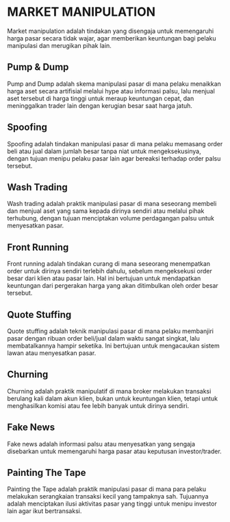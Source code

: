 # MARKET MANIPULATION

Market manipulation adalah tindakan yang disengaja untuk memengaruhi harga pasar secara tidak wajar, agar memberikan keuntungan bagi pelaku manipulasi dan merugikan pihak lain.

## Pump & Dump

Pump and Dump adalah skema manipulasi pasar di mana pelaku menaikkan harga aset secara artifisial melalui hype atau informasi palsu, lalu menjual aset tersebut di harga tinggi untuk meraup keuntungan cepat, dan meninggalkan trader lain dengan kerugian besar saat harga jatuh.

## Spoofing

Spoofing adalah tindakan manipulasi pasar di mana pelaku memasang order beli atau jual dalam jumlah besar tanpa niat untuk mengeksekusinya, dengan tujuan menipu pelaku pasar lain agar bereaksi terhadap order palsu tersebut.

## Wash Trading

Wash trading adalah praktik manipulasi pasar di mana seseorang membeli dan menjual aset yang sama kepada dirinya sendiri atau melalui pihak terhubung, dengan tujuan menciptakan volume perdagangan palsu untuk menyesatkan pasar.

## Front Running

Front running adalah tindakan curang di mana seseorang menempatkan order untuk dirinya sendiri terlebih dahulu, sebelum mengeksekusi order besar dari klien atau pasar lain. Hal ini bertujuan untuk mendapatkan keuntungan dari pergerakan harga yang akan ditimbulkan oleh order besar tersebut.

## Quote Stuffing

Quote stuffing adalah teknik manipulasi pasar di mana pelaku membanjiri pasar dengan ribuan order beli/jual dalam waktu sangat singkat, lalu membatalkannya hampir seketika. Ini bertujuan untuk mengacaukan sistem lawan atau menyesatkan pasar.

## Churning

Churning adalah praktik manipulatif di mana broker melakukan transaksi berulang kali dalam akun klien, bukan untuk keuntungan klien, tetapi untuk menghasilkan komisi atau fee lebih banyak untuk dirinya sendiri.

## Fake News

Fake news adalah informasi palsu atau menyesatkan yang sengaja disebarkan untuk memengaruhi harga pasar atau keputusan investor/trader.

## Painting The Tape

Painting the Tape adalah praktik manipulasi pasar di mana para pelaku melakukan serangkaian transaksi kecil yang tampaknya sah. Tujuannya adalah menciptakan ilusi aktivitas pasar yang tinggi untuk menipu investor lain agar ikut bertransaksi.